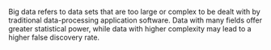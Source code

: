 Big data refers to data sets that are too large or complex to be dealt with by traditional data-processing application software. Data with many fields offer greater statistical power, while data with higher complexity may lead to a higher false discovery rate.